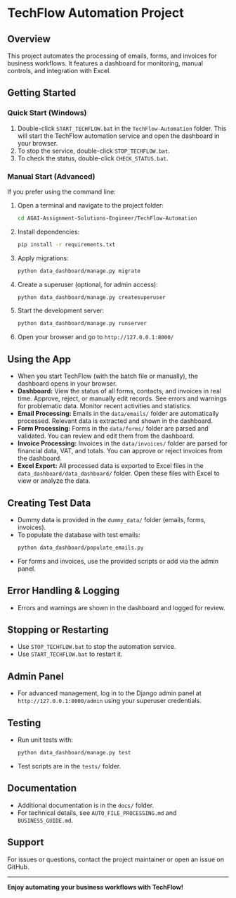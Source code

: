 # TechFlow Automation Project

## Overview
This project automates the processing of emails, forms, and invoices for business workflows. It features a dashboard for monitoring, manual controls, and integration with Excel.

## Getting Started

### Quick Start (Windows)
1. Double-click `START_TECHFLOW.bat` in the `TechFlow-Automation` folder. This will start the TechFlow automation service and open the dashboard in your browser.
2. To stop the service, double-click `STOP_TECHFLOW.bat`.
3. To check the status, double-click `CHECK_STATUS.bat`.

### Manual Start (Advanced)
If you prefer using the command line:
1. Open a terminal and navigate to the project folder:
   ```sh
   cd AGAI-Assignment-Solutions-Engineer/TechFlow-Automation
   ```
2. Install dependencies:
   ```sh
   pip install -r requirements.txt
   ```
3. Apply migrations:
   ```sh
   python data_dashboard/manage.py migrate
   ```
4. Create a superuser (optional, for admin access):
   ```sh
   python data_dashboard/manage.py createsuperuser
   ```
5. Start the development server:
   ```sh
   python data_dashboard/manage.py runserver
   ```
6. Open your browser and go to `http://127.0.0.1:8000/`

## Using the App

- When you start TechFlow (with the batch file or manually), the dashboard opens in your browser.
- **Dashboard:** View the status of all forms, contacts, and invoices in real time. Approve, reject, or manually edit records. See errors and warnings for problematic data. Monitor recent activities and statistics.
- **Email Processing:** Emails in the `data/emails/` folder are automatically processed. Relevant data is extracted and shown in the dashboard.
- **Form Processing:** Forms in the `data/forms/` folder are parsed and validated. You can review and edit them from the dashboard.
- **Invoice Processing:** Invoices in the `data/invoices/` folder are parsed for financial data, VAT, and totals. You can approve or reject invoices from the dashboard.
- **Excel Export:** All processed data is exported to Excel files in the `data_dashboard/data_dashboard/` folder. Open these files with Excel to view or analyze the data.

## Creating Test Data
- Dummy data is provided in the `dummy_data/` folder (emails, forms, invoices).
- To populate the database with test emails:
  ```sh
  python data_dashboard/populate_emails.py
  ```
- For forms and invoices, use the provided scripts or add via the admin panel.

## Error Handling & Logging
- Errors and warnings are shown in the dashboard and logged for review.

## Stopping or Restarting
- Use `STOP_TECHFLOW.bat` to stop the automation service.
- Use `START_TECHFLOW.bat` to restart it.

## Admin Panel
- For advanced management, log in to the Django admin panel at `http://127.0.0.1:8000/admin` using your superuser credentials.

## Testing
- Run unit tests with:
  ```sh
  python data_dashboard/manage.py test
  ```
- Test scripts are in the `tests/` folder.

## Documentation
- Additional documentation is in the `docs/` folder.
- For technical details, see `AUTO_FILE_PROCESSING.md` and `BUSINESS_GUIDE.md`.

## Support
For issues or questions, contact the project maintainer or open an issue on GitHub.

---

**Enjoy automating your business workflows with TechFlow!**
